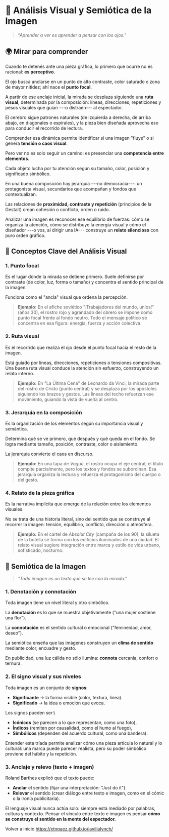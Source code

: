 # 📖 Análisis Visual y Semiótica de la Imagen

> *"Aprender a ver es aprender a pensar con los ojos."*

## 🌍 Mirar para comprender

Cuando te detenés ante una pieza gráfica, lo primero que ocurre no es
racional: **es perceptivo**.

El ojo busca anclarse en un punto de alto contraste, color saturado o
zona de mayor nitidez; ahí nace el **punto focal**.

A partir de ese anclaje inicial, la mirada se desplaza siguiendo una
**ruta visual**, determinada por la composición: líneas, direcciones,
repeticiones y pesos visuales que guían ---o distraen--- al espectador.

El cerebro sigue patrones naturales (de izquierda a derecha, de arriba
abajo, en diagonales o espirales), y la pieza bien diseñada aprovecha
eso para conducir el recorrido de lectura.

Comprender esa dinámica permite identificar si una imagen "fluye" o si
genera **tensión o caos visual**.

Pero ver no es solo seguir un camino: es presenciar una **competencia
entre elementos**.

Cada objeto lucha por tu atención según su tamaño, color, posición y
significado simbólico.

En una buena composición hay jerarquía ---no democracia---: un
protagonista visual, secundarios que acompañan y fondos que
contextualizan.

Las relaciones de **proximidad, contraste y repetición** (principios de
la Gestalt) crean cohesión o conflicto, orden o ruido.

Analizar una imagen es reconocer ese equilibrio de fuerzas: cómo se
organiza la atención, cómo se distribuye la energía visual y cómo el
diseñador ---o vos, al dirigir una IA--- construye un **relato
silencioso** con puro orden gráfico.

## 🎯 Conceptos Clave del Análisis Visual

### 1. **Punto focal**

Es el lugar donde la mirada se detiene primero. Suele definirse por
contraste (de color, luz, forma o tamaño) y concentra el sentido
principal de la imagen.

Funciona como el "ancla" visual que ordena la percepción.

> **Ejemplo:** En el afiche soviético "¡Trabajadores del mundo, uníos!"
> (años 30), el rostro rojo y agrandado del obrero se impone como punto
> focal frente al fondo neutro. Todo el mensaje político se concentra en
> esa figura: energía, fuerza y acción colectiva.

### 2. **Ruta visual**

Es el recorrido que realiza el ojo desde el punto focal hacia el resto
de la imagen.

Está guiado por líneas, direcciones, repeticiones o tensiones
compositivas. Una buena ruta visual conduce la atención sin esfuerzo,
construyendo un relato interno.

> **Ejemplo:** En "La Última Cena" de Leonardo da Vinci, la mirada parte
> del rostro de Cristo (punto central) y se desplaza por los apóstoles
> siguiendo los brazos y gestos. Las líneas del techo refuerzan ese
> movimiento, guiando la vista de vuelta al centro.

### 3. **Jerarquía en la composición**

Es la organización de los elementos según su importancia visual y
semántica.

Determina qué se ve primero, qué después y qué queda en el fondo. Se
logra mediante tamaño, posición, contraste, color o aislamiento.

La jerarquía convierte el caos en discurso.

> **Ejemplo:** En una tapa de *Vogue*, el rostro ocupa el eje central;
> el título compite parcialmente, pero los textos y fondos se
> subordinan. Esa jerarquía organiza la lectura y refuerza el
> protagonismo del cuerpo o del gesto.

### 4. **Relato de la pieza gráfica**

Es la narrativa implícita que emerge de la relación entre los elementos
visuales.

No se trata de una historia literal, sino del sentido que se construye
al recorrer la imagen: tensión, equilibrio, conflicto, dirección o
atmósfera.

> **Ejemplo:** En el cartel de *Absolut City* (campaña de los 90), la
> silueta de la botella se forma con los edificios iluminados de una
> ciudad. El relato visual sugiere integración entre marca y estilo de
> vida urbano, sofisticado, nocturno.

## 🧠 Semiótica de la Imagen

> *"Toda imagen es un texto que se lee con la mirada."*

### 1. **Denotación y connotación**

Toda imagen tiene un nivel literal y otro simbólico.

La **denotación** es lo que se muestra objetivamente ("una mujer
sostiene una flor").

La **connotación** es el sentido cultural o emocional ("femineidad,
amor, deseo").

La semiótica enseña que las imágenes construyen un **clima de sentido**
mediante color, encuadre y gesto.

En publicidad, una luz cálida no sólo ilumina: **connota** cercanía,
confort o ternura.

### 2. **El signo visual y sus niveles**

Toda imagen es un conjunto de **signos**:
- **Significante** → la forma visible (color, textura, línea).
- **Significado** → la idea o emoción que evoca.

Los signos pueden ser:\
- **Icónicos** (se parecen a lo que representan, como una foto),
- **Índicos** (remiten por causalidad, como el humo al fuego),
- **Simbólicos** (dependen del acuerdo cultural, como una bandera).

Entender esta tríada permite analizar cómo una pieza articula lo natural
y lo cultural: una marca puede parecer realista, pero su poder simbólico
proviene del hábito y la repetición.

### 3. **Anclaje y relevo (texto + imagen)**

Roland Barthes explicó que el texto puede:
- **Anclar** el sentido (fijar una interpretación: "Just do it").
- **Relevar** el sentido (crear diálogo entre texto e imagen, como en el
cómic o la ironía publicitaria).

El lenguaje visual nunca actúa solo: siempre está mediado por palabras,
cultura y contexto.
Pensar el vínculo entre texto e imagen es pensar **cómo se construye el
sentido en la mente del espectador.**

Volver a inicio https://xtnpaez.github.io/iavillalynch/